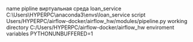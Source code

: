 name                                pipline
виртуальная среда loan_service      C:\Users\HYPERPC\anaconda3\envs\loan_service
script                              Users/HYPERPC/airflow-docker/airflow_hw/modules/pipeline.py
working directory                   C:/Users/HYPERPC/airflow-docker/airflow_hw
enviroment variables                PYTHONUNBUFFERED=1
